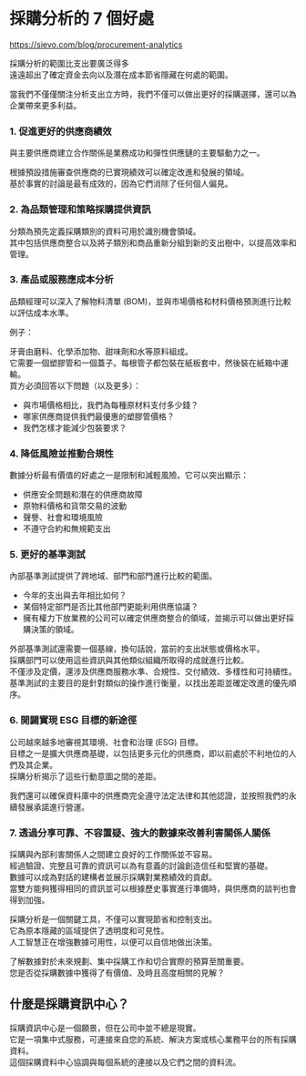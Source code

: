 # 採購分析的 7 個好處

https://sievo.com/blog/procurement-analytics

採購分析的範圍比支出要廣泛得多  
遠遠超出了確定資金去向以及潛在成本節省隱藏在何處的範圍。


當我們不僅僅關注分析支出立方時，我們不僅可以做出更好的採購選擇，還可以為企業帶來更多利益。

### 1. 促進更好的供應商績效

與主要供應商建立合作關係是業務成功和彈性供應鏈的主要驅動力之一。

根據預設措施審查供應商的已實現績效可以確定改進和發展的領域。  
基於事實的討論是最有成效的，因為它們消除了任何個人偏見。


### 2. 為品類管理和策略採購提供資訊

分類為預先定義採購類別的資料可用於識別機會領域。  
其中包括供應商整合以及將子類別和商品重新分組到新的支出樹中，以提高效率和管理。

### 3. 產品或服務應成本分析
品類經理可以深入了解物料清單 (BOM)，並與市場價格和材料價格預測進行比較以評估成本水準。

例子：

牙膏由磨料、化學添加物、甜味劑和水等原料組成。  
它需要一個塑膠管和一個蓋子。每根管子都包裝在紙板套中，然後裝在紙箱中運輸。  
買方必須回答以下問題（以及更多）：

- 與市場價格相比，我們為每種原材料支付多少錢？
- 哪家供應商提供我們最優惠的塑膠管價格？
- 我們怎樣才能減少包裝要求？

### 4. 降低風險並推動合規性

數據分析最有價值的好處之一是限制和減輕風險。它可以突出顯示：

- 供應安全問題和潛在的供應商故障
- 原物料價格和貨幣交易的波動
- 聲譽、社會和環境風險
- 不遵守合約和無規範支出

### 5. 更好的基準測試

內部基準測試提供了跨地域、部門和部門進行比較的範圍。  
- 今年的支出與去年相比如何？  
- 某個特定部門是否比其他部門更能利用供應協議？  
- 擁有權力下放業務的公司可以確定供應商整合的領域，並揭示可以做出更好採購決策的領域。

外部基準測試還需要一個基線，換句話說，當前的支出狀態或價格水平。  
採購部門可以使用這些資訊與其他類似組織所取得的成就進行比較。  
不僅涉及定價，還涉及供應商服務水準、合規性、交付績效、多樣性和可持續性。  
基準測試的主要目的是針對類似的操作進行衡量，以找出差距並確定改進的優先順序。

### 6. 開闢實現 ESG 目標的新途徑

公司越來越多地審視其環境、社會和治理 (ESG) 目標。  
目標之一是擴大供應商基礎，以包括更多元化的供應商，即以前處於不利地位的人們及其企業。  
採購分析揭示了這些行動意圖之間的差距。

我們還可以確保資料庫中的供應商完全遵守法定法律和其他認證，並按照我們的永續發展承諾進行營運。

### 7. 透過分享可靠、不容置疑、強大的數據來改善利害關係人關係

採購與內部利害關係人之間建立良好的工作關係並不容易。  
經過驗證、完整且可靠的資訊可以為有意義的討論創造信任和堅實的基礎。  
數據可以成為對話的建構者並展示採購對業務績效的貢獻。  
當雙方能夠獲得相同的資訊並可以根據歷史事實進行準備時，與供應商的談判也會得到加強。

採購分析是一個關鍵工具，不僅可以實現節省和控制支出。  
它為原本隱藏的區域提供了透明度和可見性。  
人工智慧正在增強數據可用性，以便可以自信地做出決策。

了解數據對於未來規劃、集中採購工作和切合實際的預算至關重要。  
您是否從採購數據中獲得了有價值、及時且高度相關的見解？

## 什麼是採購資訊中心？

採購資訊中心是一個願景，但在公司中並不總是現實。  
它是一項集中式服務，可連接來自您的系統、解決方案或核心業務平台的所有採購資料。  
這個採購資料中心協調與每個系統的連接以及它們之間的資料流。

